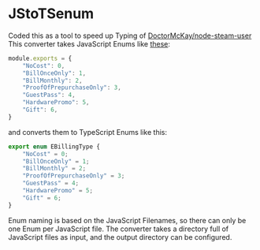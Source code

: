 # JStoTSenum
Coded this as a tool to speed up Typing of [DoctorMcKay/node-steam-user](https://github.com/DoctorMcKay/node-steam-user)
This converter takes JavaScript Enums like [these](https://github.com/DoctorMcKay/node-steam-user/tree/master/enums):
```js
module.exports = {
    "NoCost": 0,
    "BillOnceOnly": 1,
    "BillMonthly": 2,
    "ProofOfPrepurchaseOnly": 3,
    "GuestPass": 4,
    "HardwarePromo": 5,
    "Gift": 6,
}
```

and converts them to TypeScript Enums like this:
```ts
export enum EBillingType {
    "NoCost" = 0;
    "BillOnceOnly" = 1;
    "BillMonthly" = 2;
    "ProofOfPrepurchaseOnly" = 3;
    "GuestPass" = 4;
    "HardwarePromo" = 5;
    "Gift" = 6;
}
```

Enum naming is based on the JavaScript Filenames, so there can only be one Enum per JavaScript file.
The converter takes a directory full of JavaScript files as input, and the output directory can be configured.
